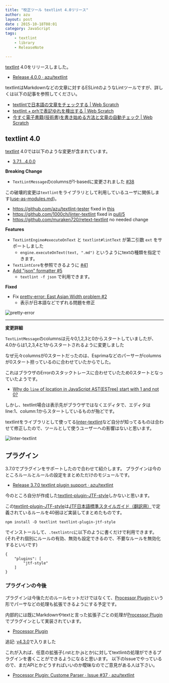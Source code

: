 ```yaml
---
title: "校正ツール textlint 4.0リリース"
author: azu
layout: post
date : 2015-10-18T08:01
category: JavaScript
tags:
    - textlint
    - library
    - ReleaseNote

---
```


[textlint][] 4.0をリリースしました。

- [Release 4.0.0 · azu/textlint](https://github.com/azu/textlint/releases/tag/4.0.0 "Release 4.0.0 · azu/textlint")

textlintはMarkdownなどの文章に対するESLintのようなLintツールですが、詳しくは以下の記事を参照してください。

- [textlintで日本語の文章をチェックする | Web Scratch](http://efcl.info/2015/09/10/introduce-textlint/)
- [textlint + prhで表記ゆれを検出する | Web Scratch](http://efcl.info/2015/09/14/textlint-rule-prh/)
- [今すぐ電子書籍(技術書)を書き始める方法と文章の自動チェック | Web Scratch](http://efcl.info/2015/09/28/easy-to-create-ebook/)

## textlint 4.0

[textlint][] 4.0では以下のような変更が含まれています。

- [3.7.1...4.0.0](https://github.com/azu/textlint/compare/3.7.1...4.0.0)

**Breaking Change**

- `TextLintMessage`のcolumnsが1-basedに変更されました [#38](https://github.com/azu/textlint/issues/38 "#38")

この破壊的変更は`textlint`をライブラリとして利用しているユーザに関係します([use-as-modules.md](https://github.com/azu/textlint/blob/master/docs/use-as-modules.md))。

- https://github.com/azu/textlint-tester fixed in [this](https://github.com/azu/textlint-tester/commit/61db2a95108f8b3d1d852e348a8ddb2ab3d9c5e6)
- https://github.com/1000ch/linter-textlint fixed in [pull/5](https://github.com/1000ch/linter-textlint/pull/5)
- https://github.com/muraken720/retext-textlint no needed change

**Features**

- `TextLintEngine#executeOnText` と `textlint#lintText` が第二引数 `ext` をサポートしました 
     - `engine.executeOnText(text, ".md")` というようにtextの種類を指定できます。
- `TextLintCore`を参照できるように [#41](https://github.com/azu/textlint/issues/41 "#41")
- [Add "json" formatter #5](https://github.com/azu/textlint-formatter/pull/5 "Add &#34;json&#34; formatter #5")
	- `textlint -f json` で利用できます。

**Fixed**

- Fix [pretty-error: East Asian Width problem #2](https://github.com/azu/textlint-formatter/issues/2 "pretty-error: East Asian Width problem #2")
     - 表示が日本語などでずれる問題を修正

![pretty-error](https://monosnap.com/file/5RJfYtYGxhCQ3kkoivKq4hi1QeB01N.png)

----

**変更詳細**

`TextLintMessage`のcolumnsは元々0,1,2,3と0からスタートしていましたが、
4.0からは1,2,3,4と1からスタートされるように変更しました

なぜ元々columnsが0スタートだったのは、Esprimaなどのパーサーがcolumnsが0スタート担っているのに合わせていたからでした。

これはブラウザのErrorのスタックトレースに合わせていたため0スタートとなっていたようです。

- [Why do `line` of location in JavaScript AST(ESTree) start with 1 and not 0?](https://gist.github.com/azu/8866b2cb9b7a933e01fe "Why do `line` of location in JavaScript AST(ESTree) start with 1 and not 0?")

しかし、textlint場合は表示先がブラウザではなくエディタで、エディタはline:1、column:1からスタートしているものが殆どです。

textlintをライブラリとして使ってる[linter-textlint](https://github.com/1000ch/linter-textlint "linter-textlint")など自分が知ってるものは合わせて修正したので、ツールとして使うユーザーへの影響はないと思います。

![linter-textlint](https://monosnap.com/file/E1qn94AApkWaXNIXmT3plMyZtj3C45.png)

## プラグイン

3.7.0でプラグインをサポートしたので合わせて紹介します。
プラグインは今のところルールとルールの設定をまとめただけのモジュールです。

- [Release 3.7.0 textlint plugin support · azu/textlint](https://github.com/azu/textlint/releases/tag/3.7.0 "Release 3.7.0 textlint plugin support · azu/textlint")

今のところ自分が作成した[textlint-plugin-JTF-style](https://github.com/azu/textlint-plugin-JTF-style "azu/textlint-plugin-JTF-style")しかないと思います。

この[textlint-plugin-JTF-style](https://github.com/azu/textlint-plugin-JTF-style "azu/textlint-plugin-JTF-style")は[JTF日本語標準スタイルガイド（翻訳用）](https://www.jtf.jp/jp/style_guide/styleguide_top.html "JTF日本語標準スタイルガイド（翻訳用）")で定義されているルールを40弱ほど実装してまとめたものです。

```
npm install -D textlint textlint-plugin-jtf-style
```

でインストールして、`.textlintrc`に以下のように書くだけで利用できます。
(それぞれ個別にルールの有効、無効も設定できるので、不要なルールを無効化するといいです)

```
{
    "plugins": [
        "jtf-style"
    ]
}
```

### プラグインの今後

プラグインは今後ただのルールセットだけではなくて、[Processor Plugin](https://github.com/azu/textlint/issues/37 "Processor Plugin")という形でパーサなどの処理も拡張できるようにする予定です。

内部的には既にMarkdownやtextと言った拡張子ごとの処理が[Processor Plugin](https://github.com/azu/textlint/issues/37 "Processor Plugin")でプラグインとして実装されています。

- [Processor Plugin](https://github.com/azu/textlint/pull/36 "Processor Plugin")

追記: [v4.3.0](https://github.com/textlint/textlint/releases/tag/4.3.0 "Release 4.3.0 · textlint/textlint")で入りました

これが入れば、任意の拡張子(.rstとか.jsとか)に対してtextlintの処理ができるプラグインを書くことができるようになると思います。
以下のIssueでやっているので、まだAPIとかどうすればいいのか曖昧なのでご意見がある人は下さい。

- [Processor Plugin: Custome Parser · Issue #37 · azu/textlint](https://github.com/azu/textlint/issues/37 "Processor Plugin: Custome Parser · Issue #37 · azu/textlint")

[textlint]: https://github.com/azu/textlint  "azu/textlint"
